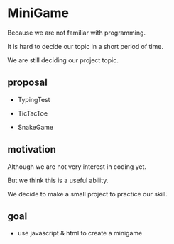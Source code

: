 # MiniGame

Because we are not familiar with programming.

It is hard to decide our topic in a short period of time.

We are still deciding our project topic.

## proposal

 - TypingTest

 - TicTacToe

 - SnakeGame

## motivation

Although we are not very interest in coding yet.

But we think this is a useful ability.

We decide to make a small project to practice our skill.

## goal

 - use javascript & html to create a minigame
